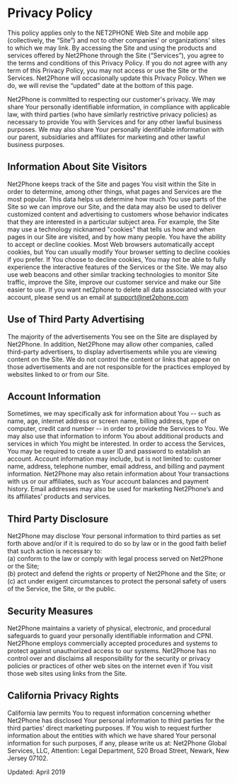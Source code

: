 # Privacy Policy

This policy applies only to the NET2PHONE Web Site and mobile app (collectively, the “Site”) and not to other companies' or organizations' sites to which we may link. By accessing the Site and using the products and services offered by Net2Phone through the Site (“Services”), you agree to the terms and conditions of this Privacy Policy. If you do not agree with any term of this Privacy Policy, you may not access or use the Site or the Services. Net2Phone will occasionally update this Privacy Policy. When we do, we will revise the “updated” date at the bottom of this page.

Net2Phone is committed to respecting our customer's privacy. We may share Your personally identifiable information, in compliance with applicable law, with third parties (who have similarly restrictive privacy policies) as necessary to provide You with Services and for any other lawful business purposes. We may also share Your personally identifiable information with our parent, subsidiaries and affiliates for marketing and other lawful business purposes.

## Information About Site Visitors

Net2Phone keeps track of the Site and pages You visit within the Site in order to determine, among other things, what pages and Services are the most popular. This data helps us determine how much You use parts of the Site so we can improve our Site, and the data may also be used to deliver customized content and advertising to customers whose behavior indicates that they are interested in a particular subject area. For example, the Site may use a technology nicknamed "cookies" that tells us how and when pages in our Site are visited, and by how many people. You have the ability to accept or decline cookies. Most Web browsers automatically accept cookies, but You can usually modify Your browser setting to decline cookies if you prefer. If You choose to decline cookies, You may not be able to fully experience the interactive features of the Services or the Site. We may also use web beacons and other similar tracking technologies to monitor Site traffic, improve the Site, improve our customer service and make our Site easier to use. If you want net2phone to delete all data associated with your account, please send us an email at [support@net2phone.com](mailto:support@net2phone.com)

## Use of Third Party Advertising

The majority of the advertisements You see on the Site are displayed by Net2Phone. In addition, Net2Phone may allow other companies, called third-party advertisers, to display advertisements while you are viewing content on the Site. We do not control the content or links that appear on those advertisements and are not responsible for the practices employed by websites linked to or from our Site.

## Account Information

Sometimes, we may specifically ask for information about You -- such as name, age, internet address or screen name, billing address, type of computer, credit card number -- in order to provide the Services to You. We may also use that information to inform You about additional products and services in which You might be interested. In order to access the Services, You may be required to create a user ID and password to establish an account. Account information may include, but is not limited to: customer name, address, telephone number, email address, and billing and payment information. Net2Phone may also retain information about Your transactions with us or our affiliates, such as Your account balances and payment history. Email addresses may also be used for marketing Net2Phone’s and its affiliates’ products and services.

## Third Party Disclosure

Net2Phone may disclose Your personal information to third parties as set forth above and/or if it is required to do so by law or in the good faith belief that such action is necessary to:<br />
(a) conform to the law or comply with legal process served on Net2Phone or the Site;<br />
(b) protect and defend the rights or property of Net2Phone and the Site; or<br />
(c) act under exigent circumstances to protect the personal safety of users of the Service, the Site, or the public.

## Security Measures

Net2Phone maintains a variety of physical, electronic, and procedural safeguards to guard your personally identifiable information and CPNI. Net2Phone employs commercially accepted procedures and systems to protect against unauthorized access to our systems. Net2Phone has no control over and disclaims all responsibility for the security or privacy policies or practices of other web sites on the internet even if You visit those web sites using links from the Site.

## California Privacy Rights

California law permits You to request information concerning whether Net2Phone has disclosed Your personal information to third parties for the third parties’ direct marketing purposes. If You wish to request further information about the entities with which we have shared Your personal information for such purposes, if any, please write us at: Net2Phone Global Services, LLC, Attention: Legal Department, 520 Broad Street, Newark, New Jersey 07102.

Updated: April 2019
